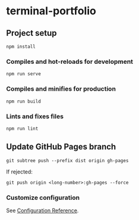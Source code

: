 # terminal-portfolio

## Project setup
```
npm install
```

### Compiles and hot-reloads for development
```
npm run serve
```

### Compiles and minifies for production
```
npm run build
```

### Lints and fixes files
```
npm run lint
```

## Update GitHub Pages branch

```
git subtree push --prefix dist origin gh-pages
```

If rejected:

```
git push origin <long-number>:gh-pages --force
```

### Customize configuration
See [Configuration Reference](https://cli.vuejs.org/config/).
